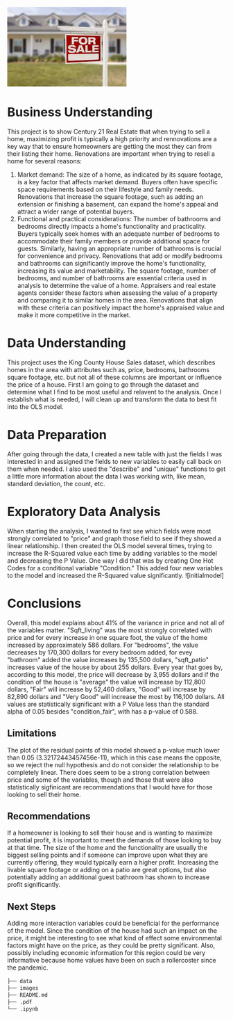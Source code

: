 ![forsale](https://github.com/lpb3393/Home_Renovations/blob/main/photos/forsale.jpg)





# Business Understanding

This project is to show Century 21 Real Estate that when trying to sell a home, maximizing profit is typically a high priority and rennovations are a key way that to ensure homeowners are getting the most they can from their listing their home. Renovations are important when trying to resell a home for several reasons: 
1. Market demand: The size of a home, as indicated by its square footage, is a key factor that affects market demand. Buyers often have specific space requirements based on their lifestyle and family needs. Renovations that increase the square footage, such as adding an extension or finishing a basement, can expand the home's appeal and attract a wider range of potential buyers.
2. Functional and practical considerations: The number of bathrooms and bedrooms directly impacts a home's functionality and practicality. Buyers typically seek homes with an adequate number of bedrooms to accommodate their family members or provide additional space for guests. Similarly, having an appropriate number of bathrooms is crucial for convenience and privacy. Renovations that add or modify bedrooms and bathrooms can significantly improve the home's functionality, increasing its value and marketability.
The square footage, number of bedrooms, and number of bathrooms are essential criteria used in analysis to determine the value of a home. Appraisers and real estate agents consider these factors when assessing the value of a property and comparing it to similar homes in the area. Renovations that align with these criteria can positively impact the home's appraised value and make it more competitive in the market.


# Data Understanding

This project uses the King County House Sales dataset, which describes homes in the area with attributes such as, price, bedrooms, bathrooms square footage, etc. but not all of these columns are important or influence the price of a house. First I am going to go through the dataset and determine what I find to be most useful and relavent to the analysis. Once I establish what is needed, I will clean up and transform the data to best fit into the OLS model. 


# Data Preparation

After going through the data, I created a new table with just the fields I was interested in and assigned the fields to new variables to easily call back on them when needed. I also used the "describe" and "unique" functions to get a little more information about the data I was working with, like mean, standard deviation, the count, etc. 


# Exploratory Data Analysis

When starting the analysis, I wanted to first see which fields were most strongly correlated to "price" and graph those field to see if they showed a linear relationship. I then created the OLS model several times, trying to increase the R-Squared value each time by adding variables to the model and decreasing the P Value. One way I did that was by creating One Hot Codes for a conditional variable "Condition." This added four new variables to the model and increased the R-Squared value significantly.
![initialmodel]


# Conclusions

Overall, this model explains about 41% of the variance in price and not all of the variables matter. "Sqft_living" was the most strongly correlated with price and for every increase in one square foot, the value of the home increased by approximately 586 dollars. For "bedrooms", the value decreases by 170,300 dollars for every bedroom added, for evey "bathroom" added the value increases by 135,500 dollars, "sqft_patio" increases value of the house by about 255 dollars. Every year that goes by, according to this  model, the price will decrease by 3,955 dollars and if the condition of the house is "average" the value will increase by 112,800 dollars, "Fair" will increase by 52,460 dollars, "Good" will increase by 82,890 dollars and "Very Good" will increase the most by 116,100 dollars. All values are statistically significant with a P Value less than the standard alpha of 0.05 besides "condition_fair", with has a p-value of 0.588. 


## Limitations

The plot of the residual points of this model showed a p-value much lower than 0.05 (3.32172443457456e-11), which in this case means the opposite, so we reject the null hypothesis and do not consider the relationship to be completely linear. 
There does seem to be a strong correlation between price and some of the variables, though and those that were also statistically sigfinicant are recommendations that I would have for those looking to sell their home.


## Recommendations

If a homeowner is looking to sell their house and is wanting to maximize potential profit, it is important to meet the demands of those looking to buy at that time. The size of the home and the functionality are usually the biggest selling points and if someone can improve upon what they are currently offering, they would typically earn a higher profit. Increasing the livable square footage or adding on a patio are great options, but also potentially adding an additional guest bathroom has shown to increase profit significantly. 


## Next Steps

Adding more interaction variables could be beneficial for the performance of the model. Since the condition of the house had such an impact on the price, it might be interesting to see what kind of effect some environmental factors might have on the price, as they could be pretty significant. Also, possibly including economic information for this region could be very informative because home values have been on such a rollercoster since the pandemic. 



```
├── data
├── images
├── README.md
├── .pdf
└── .ipynb
```
